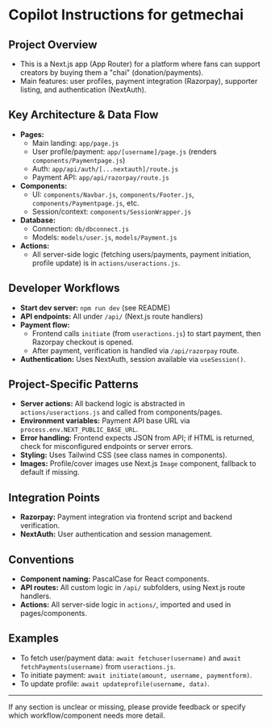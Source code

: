 # Copilot Instructions for getmechai

## Project Overview
- This is a Next.js app (App Router) for a platform where fans can support creators by buying them a "chai" (donation/payments).
- Main features: user profiles, payment integration (Razorpay), supporter listing, and authentication (NextAuth).

## Key Architecture & Data Flow
- **Pages:**
  - Main landing: `app/page.js`
  - User profile/payment: `app/[username]/page.js` (renders `components/Paymentpage.js`)
  - Auth: `app/api/auth/[...nextauth]/route.js`
  - Payment API: `app/api/razorpay/route.js`
- **Components:**
  - UI: `components/Navbar.js`, `components/Footer.js`, `components/Paymentpage.js`, etc.
  - Session/context: `components/SessionWrapper.js`
- **Database:**
  - Connection: `db/dbconnect.js`
  - Models: `models/user.js`, `models/Payment.js`
- **Actions:**
  - All server-side logic (fetching users/payments, payment initiation, profile update) is in `actions/useractions.js`.

## Developer Workflows
- **Start dev server:** `npm run dev` (see README)
- **API endpoints:** All under `/api/` (Next.js route handlers)
- **Payment flow:**
  - Frontend calls `initiate` (from `useractions.js`) to start payment, then Razorpay checkout is opened.
  - After payment, verification is handled via `/api/razorpay` route.
- **Authentication:** Uses NextAuth, session available via `useSession()`.

## Project-Specific Patterns
- **Server actions:** All backend logic is abstracted in `actions/useractions.js` and called from components/pages.
- **Environment variables:** Payment API base URL via `process.env.NEXT_PUBLIC_BASE_URL`.
- **Error handling:** Frontend expects JSON from API; if HTML is returned, check for misconfigured endpoints or server errors.
- **Styling:** Uses Tailwind CSS (see class names in components).
- **Images:** Profile/cover images use Next.js `Image` component, fallback to default if missing.

## Integration Points
- **Razorpay:** Payment integration via frontend script and backend verification.
- **NextAuth:** User authentication and session management.

## Conventions
- **Component naming:** PascalCase for React components.
- **API routes:** All custom logic in `/api/` subfolders, using Next.js route handlers.
- **Actions:** All server-side logic in `actions/`, imported and used in pages/components.

## Examples
- To fetch user/payment data: `await fetchuser(username)` and `await fetchPayments(username)` from `useractions.js`.
- To initiate payment: `await initiate(amount, username, paymentform)`.
- To update profile: `await updateprofile(username, data)`.

---
If any section is unclear or missing, please provide feedback or specify which workflow/component needs more detail.
